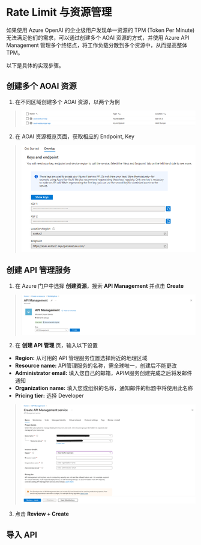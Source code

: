 # Rate Limit 与资源管理

如果使用 Azure OpenAI 的企业级用户发现单一资源的 TPM (Token Per Minute) 无法满足他们的需求，可以通过创建多个 AOAI 资源的方式，并使用 Azure API Management 管理多个终结点，将工作负载分散到多个资源中，从而提高整体 TPM。

以下是具体的实现步骤。

## 创建多个 AOAI 资源
1. 在不同区域创建多个 AOAI 资源，以两个为例
  > ![AOAI resource](./img/AOAI%20resource.png)
2. 在 AOAI 资源概览页面，获取相应的 Endpoint, Key
  > ![key & endpoint](./img/key%20endpoint.png)

## 创建 API 管理服务
1. 在 Azure 门户中选择 **创建资源**，搜索 **API Management** 并点击 **Create**
  > ![create APIM](./img/create%20APIM.png)
2. 在 **创建 API 管理** 页，输入以下设置
  - **Region:** 从可用的 API 管理服务位置选择附近的地理区域
  - **Resource name:** API管理服务的名称，需全球唯一，创建后不能更改
  - **Administrator email:** 填入您自己的邮箱，APIM服务创建完成之后将发邮件通知
  - **Organization name:** 填入您或组织的名称，通知邮件的标题中将使用此名称
  - **Pricing tier:** 选择 Developer
  > ![APIM setting](./img/APIM%20setting.png)
3. 点击 **Review + Create**

## 导入 API
